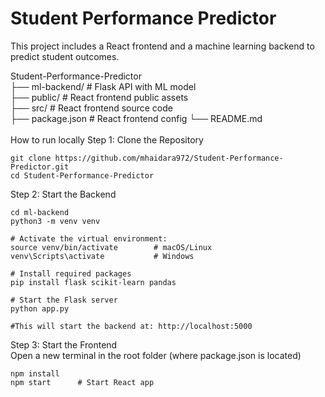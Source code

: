 # Student Performance Predictor

This project includes a React frontend and a machine learning backend to predict student outcomes.


Student-Performance-Predictor\
├── ml-backend/ # Flask API with ML model\
├── public/ # React frontend public assets\
├── src/ # React frontend source code\
├── package.json # React frontend config
└── README.md<br>
<br>
How to run locally
Step 1: Clone the Repository
```
git clone https://github.com/mhaidara972/Student-Performance-Predictor.git
cd Student-Performance-Predictor 
```

Step 2: Start the Backend
```
cd ml-backend
python3 -m venv venv

# Activate the virtual environment:
source venv/bin/activate        # macOS/Linux
venv\Scripts\activate           # Windows

# Install required packages
pip install flask scikit-learn pandas

# Start the Flask server
python app.py

#This will start the backend at: http://localhost:5000
```
Step 3: Start the Frontend\
Open a new terminal in the root folder (where package.json is located)
```
npm install
npm start      # Start React app

